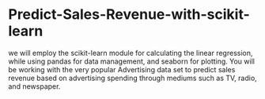 # Predict-Sales-Revenue-with-scikit-learn
we will employ the scikit-learn module for calculating the linear regression, while using pandas for data management, and seaborn for plotting. You will be working with the very popular Advertising data set to predict sales revenue based on advertising spending through mediums such as TV, radio, and newspaper. 
